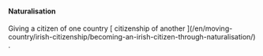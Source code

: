 ####  Naturalisation

Giving a citizen of one country [ citizenship of another ](/en/moving-
country/irish-citizenship/becoming-an-irish-citizen-through-naturalisation/) .

